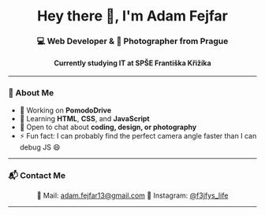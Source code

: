 <h1 align="center">Hey there 👋, I'm Adam Fejfar</h1>
<h3 align="center">💻 Web Developer & 📸 Photographer from Prague</h3>
<h4 align="center">Currently studying IT at SPŠE Františka Křižíka</h4>

---

### 🚀 About Me
- 🔭 Working on **PomodoDrive**  
- 🌱 Learning **HTML**, **CSS**, and **JavaScript**  
- 💬 Open to chat about **coding, design, or photography**  
- ⚡ Fun fact: I can probably find the perfect camera angle faster than I can debug JS 😄  

---

### 📬 Contact Me
<p align="center">
  📧 Mail: <a href="mailto:adam.fejfar13@gmail.com">adam.fejfar13@gmail.com</a>
  📸 Instagram: <a href="https://instagram.com/f3jfys_life" target="_blank">@f3jfys_life</a>
</p>

---
